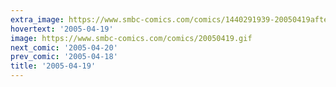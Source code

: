 ```yaml
---
extra_image: https://www.smbc-comics.com/comics/1440291939-20050419after.png
hovertext: '2005-04-19'
image: https://www.smbc-comics.com/comics/20050419.gif
next_comic: '2005-04-20'
prev_comic: '2005-04-18'
title: '2005-04-19'
---
```


